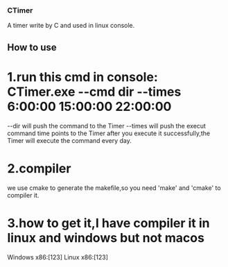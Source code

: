 ### CTimer
A timer write by C and used in linux console.
## How to use
# 1.run this cmd in console: CTimer.exe --cmd dir --times 6:00:00 15:00:00 22:00:00
--dir will push the command to the Timer
--times will push the execut command time points to the Timer
after you execute it successfully,the Timer will execute the command every day.
# 2.compiler
we use cmake to generate the makefile,so you need 'make' and 'cmake' to compiler it.
# 3.how to get it,I have compiler it in linux and windows but not macos
Windows x86:[123]
Linux x86:[123]
